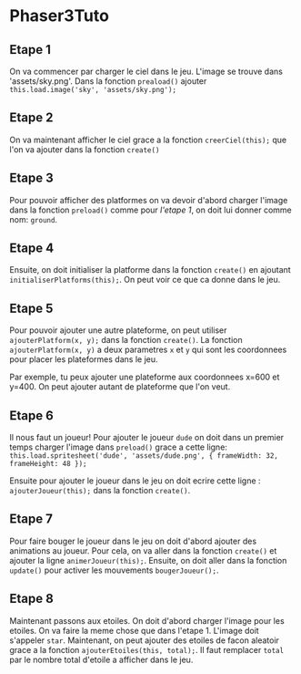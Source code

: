 # Phaser3Tuto

## Etape 1
On va commencer par charger le ciel dans le jeu. L'image se trouve dans 'assets/sky.png'. 
Dans la fonction `preaload()` ajouter `this.load.image('sky', 'assets/sky.png');`

## Etape 2
On va maintenant afficher le ciel grace a la fonction `creerCiel(this);` que l'on va ajouter dans la fonction `create()`

## Etape 3
Pour pouvoir afficher des platformes on va devoir d'abord charger l'image dans la fonction `preload()` comme pour *l'etape 1*, on doit lui donner comme nom: `ground`.

## Etape 4
Ensuite, on doit initialiser la platforme dans la fonction `create()` en ajoutant `initialiserPlatforms(this);`. On peut voir ce que ca donne dans le jeu. 

## Etape 5
Pour pouvoir ajouter une autre plateforme, on peut utiliser `ajouterPlatform(x, y);` dans la fonction `create()`. La fonction `ajouterPlatform(x, y)` a deux parametres `x` et `y` qui sont les coordonnees pour placer les plateformes dans le jeu.

Par exemple, tu peux ajouter une plateforme aux coordonnees x=600 et y=400. On peut ajouter autant de plateforme que l'on veut.

## Etape 6
Il nous faut un joueur! Pour ajouter le joueur `dude` on doit dans un premier temps charger l'image dans `preload()` grace a cette ligne: `this.load.spritesheet('dude', 'assets/dude.png', { frameWidth: 32, frameHeight: 48 });` 

Ensuite pour ajouter le joueur dans le jeu on doit ecrire cette ligne : `ajouterJoueur(this);` dans la fonction `create()`.

## Etape 7
Pour faire bouger le joueur dans le jeu on doit d'abord ajouter des animations au joueur. Pour cela, on va aller dans la fonction `create()` et ajouter la ligne `animerJoueur(this);`. Ensuite, on doit aller dans la fonction `update()` pour activer les mouvements `bougerJoueur();`.

## Etape 8
Maintenant passons aux etoiles. On doit d'abord charger l'image pour les etoiles. On va faire la meme chose que dans l'etape 1. L'image doit s'appeler `star`.
Maintenant, on peut ajouter des etoiles de facon aleatoir grace a la fonction `ajouterEtoiles(this, total);`. Il faut remplacer `total` par le nombre total d'etoile a afficher dans le jeu.
